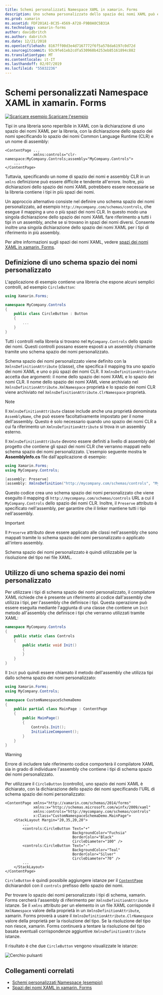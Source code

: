```yaml
---
title: Schemi personalizzati Namespace XAML in xamarin. Forms
description: Uno schema personalizzato dello spazio dei nomi XAML può essere definito con la classe XmlnsDefinitionAttribute, che specifica un mapping tra un URL personalizzato e uno o più spazi dei nomi CLR. Schema spazio dei nomi personalizzato è quindi utilizzabile nelle dichiarazioni dello spazio dei nomi XAML.
ms.prod: xamarin
ms.assetid: FDF201A1-8C35-4569-A728-F9B0A0C5B31A
ms.technology: xamarin-forms
author: davidbritch
ms.author: dabritch
ms.date: 12/21/2018
ms.openlocfilehash: 8167ff00d3e4d7167772f6f5a578da6197c0d72d
ms.sourcegitcommit: 93c9fe61eb2cdfa530960b4253eb85161894c882
ms.translationtype: MT
ms.contentlocale: it-IT
ms.lasthandoff: 02/07/2019
ms.locfileid: "55832236"
---
```

# <a name="xaml-custom-namespace-schemas-in-xamarinforms"></a>Schemi personalizzati Namespace XAML in xamarin. Forms

[![Scaricare esempio](~/media/shared/download.png) Scaricare l'esempio](https://developer.xamarin.com/samples/xamarin-forms/XAML/CustomNamespaceSchemas/)

Tipi in una libreria sono reperibile in XAML con la dichiarazione di uno spazio dei nomi XAML per la libreria, con la dichiarazione dello spazio dei nomi specificando lo spazio dei nomi Common Language Runtime (CLR) e un nome di assembly:

```xaml
<ContentPage ...
             xmlns:controls="clr-namespace:MyCompany.Controls;assembly="MyCompany.Controls">
    ...
</ContentPage>
```

Tuttavia, specificando un nome di spazio dei nomi e assembly CLR in un `xmlns` definizione può essere difficile e tendente all'errore. Inoltre, più dichiarazioni dello spazio dei nomi XAML potrebbero essere necessarie se la libreria contiene i tipi in più spazi dei nomi.

Un approccio alternativo consiste nel definire uno schema spazio dei nomi personalizzato, ad esempio `http://mycompany.com/schemas/controls`, che esegue il mapping a uno o più spazi dei nomi CLR. In questo modo una singola dichiarazione dello spazio dei nomi XAML fare riferimento a tutti i tipi in un assembly, anche se si trovano in spazi dei nomi diversi. Consente inoltre una singola dichiarazione dello spazio dei nomi XAML per i tipi di riferimento in più assembly.

Per altre informazioni sugli spazi dei nomi XAML, vedere [spazi dei nomi XAML in xamarin. Forms](namespaces.md).

## <a name="defining-a-custom-namespace-schema"></a>Definizione di uno schema spazio dei nomi personalizzato

L'applicazione di esempio contiene una libreria che espone alcuni semplici controlli, ad esempio `CircleButton`:

```csharp
using Xamarin.Forms;

namespace MyCompany.Controls
{
    public class CircleButton : Button
    {
        ...
    }
}
```

Tutti i controlli nella libreria si trovano nel `MyCompany.Controls` dello spazio dei nomi. Questi controlli possano essere esposti a un assembly chiamante tramite uno schema spazio dei nomi personalizzato.

Schema spazio dei nomi personalizzato viene definito con la `XmlnsDefinitionAttribute` (classe), che specifica il mapping tra uno spazio dei nomi XAML e uno o più spazi dei nomi CLR. Il `XmlnsDefinitionAttribute` accetta due argomenti: il nome dello spazio dei nomi XAML e lo spazio dei nomi CLR. Il nome dello spazio dei nomi XAML viene archiviato nel `XmlnsDefinitionAttribute.XmlNamespace` proprietà e lo spazio dei nomi CLR viene archiviato nel `XmlnsDefinitionAttribute.ClrNamespace` proprietà.

> [!NOTE]
> Il `XmlnsDefinitionAttribute` classe include anche una proprietà denominata `AssemblyName`, che può essere facoltativamente impostato per il nome dell'assembly. Questo è solo necessario quando uno spazio dei nomi CLR a cui fa riferimento un `XmlnsDefinitionAttribute` si trova in un assembly esterno.

Il `XmlnsDefinitionAttribute` devono essere definiti a livello di assembly del progetto che contiene gli spazi dei nomi CLR che verranno mappati nello schema spazio dei nomi personalizzato. L'esempio seguente mostra le **AssemblyInfo.cs** file dall'applicazione di esempio:

```csharp
using Xamarin.Forms;
using MyCompany.Controls;

[assembly: Preserve]
[assembly: XmlnsDefinition("http://mycompany.com/schemas/controls", "MyCompany.Controls")]
```

Questo codice crea uno schema spazio dei nomi personalizzato che viene eseguito il mapping di `http://mycompany.com/schemas/controls` URL a cui il `MyCompany.Controls` dello spazio dei nomi CLR. Inoltre, il `Preserve` attributo è specificato nell'assembly, per garantire che il linker mantiene tutti i tipi nell'assembly.

> [!IMPORTANT]
> Il `Preserve` attributo deve essere applicato alle classi nell'assembly che sono mappati tramite lo schema spazio dei nomi personalizzato o applicato all'intero assembly.

Schema spazio dei nomi personalizzato è quindi utilizzabile per la risoluzione del tipo nei file XAML.

## <a name="consuming-a-custom-namespace-schema"></a>Utilizzo di uno schema spazio dei nomi personalizzato

Per utilizzare i tipi di schema spazio dei nomi personalizzato, il compilatore XAML richiede che è presente un riferimento al codice dall'assembly che utilizza i tipi, per l'assembly che definisce i tipi. Questa operazione può essere eseguita mediante l'aggiunta di una classe che contiene un `Init` metodo all'assembly che definisce i tipi che verranno utilizzati tramite XAML:

```csharp
namespace MyCompany.Controls
{
    public static class Controls
    {
        public static void Init()
        {
        }
    }
}
```

Il `Init` può quindi essere chiamato il metodo dell'assembly che utilizza tipi dallo schema spazio dei nomi personalizzato:

```csharp
using Xamarin.Forms;
using MyCompany.Controls;

namespace CustomNamespaceSchemaDemo
{
    public partial class MainPage : ContentPage
    {
        public MainPage()
        {
            Controls.Init();
            InitializeComponent();
        }
    }
}
```

> [!WARNING]
> Errore di includere tale riferimento codice comporterà il compilatore XAML sia in grado di individuare l'assembly che contiene i tipi di schema spazio dei nomi personalizzato.

Per utilizzare il `CircleButton` (controllo), uno spazio dei nomi XAML è dichiarato, con la dichiarazione dello spazio dei nomi specificando l'URL di schema spazio dei nomi personalizzato:

```xaml
<ContentPage xmlns="http://xamarin.com/schemas/2014/forms"
             xmlns:x="http://schemas.microsoft.com/winfx/2009/xaml"
             xmlns:controls="http://mycompany.com/schemas/controls"
             x:Class="CustomNamespaceSchemaDemo.MainPage">
    <StackLayout Margin="20,35,20,20">
        ...
        <controls:CircleButton Text="+"
                               BackgroundColor="Fuchsia"
                               BorderColor="Black"
                               CircleDiameter="100" />
        <controls:CircleButton Text="-"
                               BackgroundColor="Teal"
                               BorderColor="Silver"
                               CircleDiameter="70" />
        ...
    </StackLayout>
</ContentPage>
```

`CircleButton` è quindi possibile aggiungere istanze per il [ `ContentPage` ](xref:Xamarin.Forms.ContentPage) dichiarandoli con il `controls` prefisso dello spazio dei nomi.

Per trovare lo spazio dei nomi personalizzato i tipi di schema, xamarin. Forms cercherà l'assembly di riferimento per `XmlnsDefinitionAttribute` istanze. Se il `xmlns` attributo per un elemento in un file XAML corrisponde il `XmlNamespace` valore della proprietà in un `XmlnsDefinitionAttribute`, xamarin. Forms proverà a usare il `XmlnsDefinitionAttribute.ClrNamespace` valore della proprietà per la risoluzione del tipo. Se la risoluzione del tipo non riesce, xamarin. Forms continuerà a tentare la risoluzione del tipo basata eventuali corrispondenze aggiuntive `XmlnsDefinitionAttribute` istanze.

Il risultato è che due `CircleButton` vengono visualizzate le istanze:

![Cerchio pulsanti](custom-namespace-schemas-images/circle-buttons.png "Circle pulsanti")

## <a name="related-links"></a>Collegamenti correlati

- [Schemi personalizzati Namespace (esempio)](https://developer.xamarin.com/samples/xamarin-forms/XAML/CustomNamespaceSchemas/)
- [Spazi dei nomi XAML in xamarin. Forms](namespaces.md)
